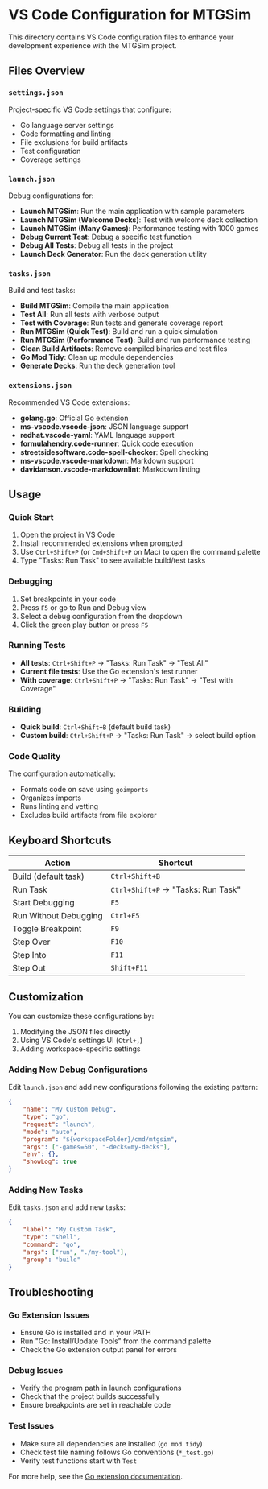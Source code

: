 # VS Code Configuration for MTGSim

This directory contains VS Code configuration files to enhance your development experience with the MTGSim project.

## Files Overview

### `settings.json`
Project-specific VS Code settings that configure:
- Go language server settings
- Code formatting and linting
- File exclusions for build artifacts
- Test configuration
- Coverage settings

### `launch.json`
Debug configurations for:
- **Launch MTGSim**: Run the main application with sample parameters
- **Launch MTGSim (Welcome Decks)**: Test with welcome deck collection
- **Launch MTGSim (Many Games)**: Performance testing with 1000 games
- **Debug Current Test**: Debug a specific test function
- **Debug All Tests**: Debug all tests in the project
- **Launch Deck Generator**: Run the deck generation utility

### `tasks.json`
Build and test tasks:
- **Build MTGSim**: Compile the main application
- **Test All**: Run all tests with verbose output
- **Test with Coverage**: Run tests and generate coverage report
- **Run MTGSim (Quick Test)**: Build and run a quick simulation
- **Run MTGSim (Performance Test)**: Build and run performance testing
- **Clean Build Artifacts**: Remove compiled binaries and test files
- **Go Mod Tidy**: Clean up module dependencies
- **Generate Decks**: Run the deck generation tool

### `extensions.json`
Recommended VS Code extensions:
- **golang.go**: Official Go extension
- **ms-vscode.vscode-json**: JSON language support
- **redhat.vscode-yaml**: YAML language support
- **formulahendry.code-runner**: Quick code execution
- **streetsidesoftware.code-spell-checker**: Spell checking
- **ms-vscode.vscode-markdown**: Markdown support
- **davidanson.vscode-markdownlint**: Markdown linting

## Usage

### Quick Start
1. Open the project in VS Code
2. Install recommended extensions when prompted
3. Use `Ctrl+Shift+P` (or `Cmd+Shift+P` on Mac) to open the command palette
4. Type "Tasks: Run Task" to see available build/test tasks

### Debugging
1. Set breakpoints in your code
2. Press `F5` or go to Run and Debug view
3. Select a debug configuration from the dropdown
4. Click the green play button or press `F5`

### Running Tests
- **All tests**: `Ctrl+Shift+P` → "Tasks: Run Task" → "Test All"
- **Current file tests**: Use the Go extension's test runner
- **With coverage**: `Ctrl+Shift+P` → "Tasks: Run Task" → "Test with Coverage"

### Building
- **Quick build**: `Ctrl+Shift+B` (default build task)
- **Custom build**: `Ctrl+Shift+P` → "Tasks: Run Task" → select build option

### Code Quality
The configuration automatically:
- Formats code on save using `goimports`
- Organizes imports
- Runs linting and vetting
- Excludes build artifacts from file explorer

## Keyboard Shortcuts

| Action | Shortcut |
|--------|----------|
| Build (default task) | `Ctrl+Shift+B` |
| Run Task | `Ctrl+Shift+P` → "Tasks: Run Task" |
| Start Debugging | `F5` |
| Run Without Debugging | `Ctrl+F5` |
| Toggle Breakpoint | `F9` |
| Step Over | `F10` |
| Step Into | `F11` |
| Step Out | `Shift+F11` |

## Customization

You can customize these configurations by:
1. Modifying the JSON files directly
2. Using VS Code's settings UI (`Ctrl+,`)
3. Adding workspace-specific settings

### Adding New Debug Configurations
Edit `launch.json` and add new configurations following the existing pattern:

```json
{
    "name": "My Custom Debug",
    "type": "go",
    "request": "launch",
    "mode": "auto",
    "program": "${workspaceFolder}/cmd/mtgsim",
    "args": ["-games=50", "-decks=my-decks"],
    "env": {},
    "showLog": true
}
```

### Adding New Tasks
Edit `tasks.json` and add new tasks:

```json
{
    "label": "My Custom Task",
    "type": "shell",
    "command": "go",
    "args": ["run", "./my-tool"],
    "group": "build"
}
```

## Troubleshooting

### Go Extension Issues
- Ensure Go is installed and in your PATH
- Run "Go: Install/Update Tools" from the command palette
- Check the Go extension output panel for errors

### Debug Issues
- Verify the program path in launch configurations
- Check that the project builds successfully
- Ensure breakpoints are set in reachable code

### Test Issues
- Make sure all dependencies are installed (`go mod tidy`)
- Check test file naming follows Go conventions (`*_test.go`)
- Verify test functions start with `Test`

For more help, see the [Go extension documentation](https://github.com/golang/vscode-go/blob/master/README.md).
